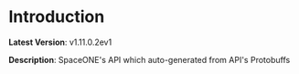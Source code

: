 # Introduction

**Latest Version**: v1.11.0.2ev1


**Description**: SpaceONE's API which auto-generated from API's Protobuffs

